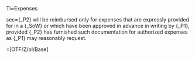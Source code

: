 Ti=Expenses

sec={_P2} will be reimbursed only for expenses that are expressly provided for in a {_SoW} or which have been approved in advance in writing by {_P1}, provided {_P2} has furnished such documentation for authorized expenses as {_P1} may reasonably request.

=[OTF/Z/ol/Base]
